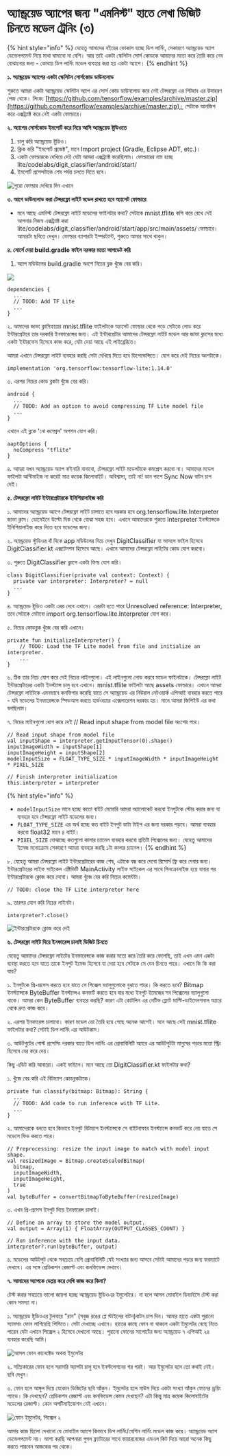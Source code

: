 # অ্যান্ড্রয়েড অ্যাপের জন্য "এমনিস্ট" হাতে লেখা ডিজিট চিনতে মডেল ট্রেনিং \(৩\)

{% hint style="info" %}
যেহেতু আমাদের বইয়ের ফোকাস হচ্ছে ডিপ লার্নিং, সেকারণে অ্যান্ড্রয়েড অ্যাপ ডেভেলপমেন্ট নিয়ে মাথা ঘামাবো না বেশি। আর তাই একটা স্কেলিটন সোর্স কোডকে আমাদের মতো করে তৈরি করে নেব বোঝানোর জন্য - কোথায় ডিপ লার্নিং মডেল ব্যবহার করা হয় একটা অ্যাপে। 
{% endhint %}

**১. অ্যান্ড্রয়েড অ্যাপের একটা স্কেলিটন সোর্সকোড ডাউনলোড** 

শুরুতে আমরা একটা অ্যান্ড্রয়েড স্কেলিটন অ্যাপ এর সোর্স কোড ডাউনলোড করে নেই টেন্সরফ্লো এর গিটহাব এর উদাহরণ পেজ থেকে। লিংক: [https://github.com/tensorflow/examples/archive/master.zip](https://github.com/tensorflow/examples/archive/master.zip)।  সেটাকে আনজিপ করে এক্সট্র্যাক্ট করে নেই একটা ফোল্ডারে। 

**২. অ্যাপের সোর্সকোড ইমপোর্ট করে নিয়ে আসি অ্যান্ড্রয়েড ষ্টুডিওতে**

1. চালু করি অ্যান্ড্রয়েড ষ্টুডিও। 
2. ক্লিক করি "ইমপোর্ট প্রজেক্ট", মানে Import project \(Gradle, Eclipse ADT, etc.\)।
3. একটা ফোল্ডারকে দেখিয়ে দেই যেটা আমরা এক্সট্র্যাক্ট করেছিলাম। ফোল্ডারের নাম হচ্ছে lite/codelabs/digit\_classifier/android/start/
4. ইমপোর্ট প্রসেসটাকে শেষ পর্যন্ত চলতে দিতে হবে। 

![&#x9AA;&#x9C1;&#x9B0;&#x9CB; &#x9AB;&#x9CB;&#x9B2;&#x9CD;&#x9A1;&#x9BE;&#x9B0; &#x9A6;&#x9C7;&#x996;&#x9BF;&#x9DF;&#x9C7; &#x9A6;&#x9BF;&#x9A8; &#x98F;&#x996;&#x9BE;&#x9A8;&#x9C7; ](../.gitbook/assets/gra21.png)

**৩. আগে ডাউনলোড করা টেন্সরফ্লো লাইট মডেল রাখতে হবে অ্যাসেট ফোল্ডারে** 

* মনে আছে এমনিস্ট টেন্সরফ্লো লাইট মডেলের ফাইলটার কথা? সেটাকে mnist.tflite কপি করে রেখে দেই আপনার নিজস্ব এক্সট্র্যাক্ট করা lite/codelabs/digit\_classifier/android/start/app/src/main/assets/ ফোল্ডারে। আমারটা ছবিতে দেখুন। ফোল্ডার ব্যাপারটা ইম্পরট্যান্ট, শুরুতে আমার সাথে থাকুন। 

**৪. সোর্সে দেয়া  build.gradle ফাইল দরকার মতো আপডেট করি** 

1. অ্যাপ মডিউলের build.gradle অংশে নিচের ব্লক খুঁজে বের করি। 

![](../.gitbook/assets/studio12.png)

```text
dependencies {
  ...
  // TODO: Add TF Lite
  ...
}
```

২.  আমাদের জাভা ক্লাসিফায়ার mnist.tflite ফাইলটাকে অ্যাসেট ফোল্ডার থেকে পড়ে সেটাকে লোড করে ইন্টারপ্রেটারে তার দরকারি ইনফারেন্সের জন্য। এই ইন্টারপ্রেটার আমাদের টেন্সরফ্লো লাইট মডেল আর জাভা ক্লাসের মধ্যে একটা ইন্টারফেস হিসেবে কাজ করে, যেটা দেয়া আছে এই লাইব্রেরিতে। 

আমরা এখানে টেন্সরফ্লো লাইট ব্যবহার করছি সেটা দেখিয়ে দিতে হবে ডিপেন্ডেন্সিতে। যোগ করে দেই নিচের অংশটাকে।  

```text
implementation 'org.tensorflow:tensorflow-lite:1.14.0'
```

৩. এরপর নিচের কোড ব্লকটা খুঁজে বের করি। 

```text
android {
  ...
  // TODO: Add an option to avoid compressing TF Lite model file
  ...
}
```

এখানে এই ব্লকে 'নো কম্প্রেস' অপশন যোগ করি। 

```text
aaptOptions {
  noCompress "tflite"
}
```

৪. আমরা যখন অ্যান্ড্রয়েড অ্যাপ বাইনারি বানাবো, টেন্সরফ্লো লাইট মডেলটাকে কমপ্রেস করবো না। আমাদের মডেল ফাইলটা অপ্টিমাইজ না করেই মাত্র কয়েক কিলোবাইট। অবিশ্বাস্য, তাই না! ডান পাশে Sync Now বাটন চাপ দেই। 

**৫. টেন্সরফ্লো লাইট ইন্টারপ্রেটারকে ইনিশিয়ালাইজ করি**

১. আমাদের অ্যান্ড্রয়েড অ্যাপে টেন্সরফ্লো লাইট চালাতে হবে দরকার হবে org.tensorflow.lite.Interpreter জাভা ক্লাস। ডোমেইনে উল্টো দিক থেকে বোঝা সহজ হবে। এখানে আমাদেরকে শুরুতে Interpreter ইনস্ট্যান্সকে ইনিশিয়ালাইজ করে নিতে হবে মডেলের জন্য। 

২. অ্যান্ড্রয়েড স্টুডিওর বাঁ দিকে app মডিউলের নিচে দেখুন DigitClassifier যা আসলে ফাইল হিসেবে DigitClassifier.kt এক্সটেনশন হিসেবে আছে। এখানে আমাদের টেন্সরফ্লো লাইটের কোড যোগ করবো। 

৩. শুরুতে DigitClassifier ক্লাসে একটা ফিল্ড যোগ করি। 

```text
class DigitClassifier(private val context: Context) {
  private var interpreter: Interpreter? = null
  ...
}
```

৪. অ্যান্ড্রয়েড ষ্টুডিও একটা এরর দেবে এখানে। এররটা  হতে পারে Unresolved reference: Interpreter, তবে সেটাকে মেটাবো import org.tensorflow.lite.Interpreter যোগ করে। 

৫. নিচের কোডব্লক খুঁজে বের করি এখানে। 

```text
private fun initializeInterpreter() {
    // TODO: Load the TF Lite model from file and initialize an interpreter.
    ...
}
```

৬. ঠিক তার নিচে যোগ করে দেই নিচের লাইনগুলো। এই লাইনগুলো লোড করবে মডেল ফাইলটাকে। টেন্সরফ্লো লাইট ইন্টারপ্রেটারের একটা ইনস্ট্যান্স চালু হবে এখানে। mnist.tflite ফাইলটা আছে assets ফোল্ডারে। এখানে আমরা টেন্সরফ্লো লাইটকে এমনভাবে কনফিগার করেছি যাতে সে অ্যান্ড্রয়েড এর নিউরাল নেটওয়ার্ক এপিআই ব্যবহার করতে পারে - যদি মডেলের ইনফারেন্সকে স্পিডআপ করতে হার্ডওয়্যার এক্সেলারেশন দরকার হয়। মানে আমরা জিপিইউ এর কথা বলছিলাম। 

৭. নিচের লাইনগুলো যোগ করে দেই // Read input shape from model file অংশের পরে। 

```text
// Read input shape from model file
val inputShape = interpreter.getInputTensor(0).shape()
inputImageWidth = inputShape[1]
inputImageHeight = inputShape[2]
modelInputSize = FLOAT_TYPE_SIZE * inputImageWidth * inputImageHeight * PIXEL_SIZE

// Finish interpreter initialization
this.interpreter = interpreter
```

{% hint style="info" %}
* `modelInputSize` মানে হচ্ছে কতো বাইট মেমোরি আমরা অ্যালোকেট করবো ইনপুটকে স্টোর করার জন্য যা ব্যবহার হবে টেন্সরফ্লো লাইট মডেলের জন্য।  
* `FLOAT_TYPE_SIZE` এর অর্থ হচ্ছে কত বাইট ইনপুট ডাটা টাইপ এর জন্য দরকার পড়বে। আমরা ব্যবহার করবো float32 মানে ৪ বাইট। 
* `PIXEL_SIZE` বোঝাচ্ছে কতগুলো কালার চ্যানেল ব্যবহার করবো প্রতিটা পিক্সেলের জন্য। যেহেতু আমাদের ইমেজ মনোক্রোম সেকারণে আমরা ব্যবহার করছি ১টা কালার চ্যানেল। 
{% endhint %}

৮. যেহেতু আমরা টেন্সরফ্লো লাইট ইন্টারপ্রেটারের কাজ শেষ, এটাকে বন্ধ করে দেবো রিসোর্স ফ্রি করে দেবার জন্য। ইন্টারপ্রেটারের লাইফ সাইকেল এক্টিভিটি MainActivity লাইফ সাইকেল এর সাথে সিনক্রোনাইজ হয়ে যাবার পর ইন্টারপ্রেটারকে ক্লোজ করে দেবো। আমরা খুঁজে বের করি নিচের কমেন্টটা। 

```text
// TODO: close the TF Lite interpreter here
```

৯. তারপর যোগ করি নিচের লাইনটা। 

```text
interpreter?.close()
```

![&#x987;&#x9A8;&#x9CD;&#x99F;&#x9BE;&#x9B0;&#x9AA;&#x9CD;&#x9B0;&#x9C7;&#x99F;&#x9BE;&#x9B0;&#x995;&#x9C7; &#x995;&#x9CD;&#x9B2;&#x9CB;&#x99C; &#x995;&#x9B0;&#x9C7; &#x9A6;&#x9C7;&#x987; ](../.gitbook/assets/app4.png)

**৬. টেন্সরফ্লো লাইট দিয়ে ইনফারেন্স চালাই ডিজিট চিনতে** 

যেহেতু আমাদের টেন্সরফ্লো লাইটের ইনফারেন্সকে কাজ করার মতো করে তৈরি করে ফেলেছি, তাই এখন এমন একটা ব্যবস্থা করতে হবে যাতে তাকে ইনপুট ইমেজ হিসেবে যা দেয়া হবে সেটাকে সে যেন চিনতে পারে। এখানে কি কি করা যায়?

১. ইনপুটকে প্রি-প্রসেস করতে হবে যাতে সে পিক্সেল ভ্যালুগুলোকে বুঝতে পারে। কি করতে হবে? Bitmap ইনস্ট্যান্সকে ByteBuffer ইনস্ট্যান্সএ কনভার্ট করতে হবে যার মধ্যে ইনপুট ইমেজের সব পিক্সেলের ভ্যালুগুলো থাকে। আমরা কেন ByteBuffer ব্যবহার করছি? কারণ এটা কোটলিন এর নেটিভ ফ্লোট মাল্টি-ডাইমেনশনাল অ্যারে থেকে দ্রুত কাজ করে। 

২. এরপর ইনফারেন্স চালাবো। কারণ মডেল তো তৈরি হয়ে গেছে অনেক আগেই। মনে আছে সেই mnist.tflite ফাইলটার কথা? সেটাই ডিপ লার্নিং এর আউটকাম। 

৩. আউটপুটের পোস্ট প্রসেসিং দরকার যাতে ডিপ লার্নিং এর প্রোবাবিলিটি অ্যারে এর আউটপুটটা মানুষের পড়ার মতো স্ট্রিং হিসেবে বের করে দেয়। 

কিছু এডিট করি আবারো। একই ফাইলে। মনে আছে তো DigitClassifier.kt ফাইলটার কথা? 

১. খুঁজে বের করি এই বিটম্যাপ কোডব্লকটাকে।  

```text
private fun classify(bitmap: Bitmap): String {
  ...
  // TODO: Add code to run inference with TF Lite.
  ...
}
```

২. আমাদেরকে বলতে হবে কিভাবে ইনপুট বিটম্যাপ ইনস্ট্যান্সকে সে বাইটবাফার ইনস্ট্যান্সে কনভার্ট করে নেয় যাতে সে মডেলে ফিড করতে পারে।

```text
// Preprocessing: resize the input image to match with model input shape.
val resizedImage = Bitmap.createScaledBitmap(
  bitmap,
  inputImageWidth,
  inputImageHeight,
  true
)
val byteBuffer = convertBitmapToByteBuffer(resizedImage)
```

৩. এখন প্রি-প্রসেস ইনপুট দিয়ে ইনফারেন্স চালাই। 

```text
// Define an array to store the model output.
val output = Array(1) { FloatArray(OUTPUT_CLASSES_COUNT) }

// Run inference with the input data.
interpreter?.run(byteBuffer, output)
```

৪. মডেলের আউটপুট থেকে সবচেয়ে বেশি প্রোবাবিলিটি যেই সংখ্যার জন্য আসবে সেটাই আমাদের পড়ার জন্য ফরম্যাটে দেখাবে। এর সঙ্গে প্রেডিকশন রেজাল্ট এবং কনফিডেন্স দেখাবে। 

**৭. আমাদের অ্যাপকে ডেপ্লয় করে দেখি কাজ করে কিনা?**

টেস্ট করার সবচেয়ে ভালো জায়গা হচ্ছে অ্যান্ড্রয়েড ষ্টুডিওএর ইমুলেটরে। না হলে আসল মোবাইল ডিভাইসে টেস্ট করা কোন সমস্যা না। 

১. অ্যান্ড্রয়েড ষ্টুডিওএর টুলবারে "রান" \(সবুজ রঙের প্লে স্টাইলের বাটন\)বাটন চাপ দিন। আমার হাতে একটা পুরানো স্যামসাং ফোন লাগিয়েছি পিসিতে। সেটা দেখাচ্ছে এখানে। হাতের কাছে ফোন না থাকলে একটা ইমুলেটর বেছে নিতে পারেন যেটা এখানে পিক্সেল ২ হিসেবে দেখানো আছে। পুরানো ফোনের সাপোর্টের জন্য অ্যান্ড্রয়েড ৭ এপিআই ২৪ ব্যবহার করেছি আমি। 

![&#x986;&#x9B8;&#x9B2; &#x9AB;&#x9CB;&#x9A8; &#x995;&#x9BE;&#x9A8;&#x9C7;&#x995;&#x9CD;&#x99F;&#x9C7;&#x9A1; &#x985;&#x9A5;&#x9AC;&#x9BE; &#x987;&#x9AE;&#x9C1;&#x9B2;&#x9C7;&#x99F;&#x9B0;](../.gitbook/assets/image.png)

২. সত্যিকারের ফোন হলে সরাসরি অ্যাপটা চালু হবে ইনস্টলেশনের পর পরই। আর  ইমুলেটর হলে তো কথাই নেই। ছবি দেখুন। 

৩. ফোন হলে আঙ্গুল দিয়ে যেকোন ডিজিটের ছবি আঁকুন। ইমুলেটর হলে মাউস দিয়ে একটা সংখ্যা আঁকুন ফোনের ড্রয়িং প্যাডে। কি দেখছেন? প্রেডিকশন রেজাল্ট এবং কনফিডেন্স কেমন দেখছেন? এটা কিন্তু মাত্র কয়েক কিলোবাইটের মডেলের রেজাল্ট। কোন অপটিমাইজেশন নেই এখানে। 

![&#x9AB;&#x9CB;&#x9A8; &#x987;&#x9AE;&#x9C1;&#x9B2;&#x9C7;&#x99F;&#x9B0;, &#x9AA;&#x9BF;&#x995;&#x9CD;&#x9B8;&#x9C7;&#x9B2; &#x9E8;](../.gitbook/assets/app34.png)

আমার কাজ ছিলো দেখানো যে মোবাইল অ্যাপে কিভাবে ডিপ লার্নিং/মেশিন লার্নিং মডেল কাজ করে। অ্যান্ড্রয়েড অ্যাপ ডেভেলপমেন্ট নয়। আশা করছি আপনারা গুগল ফ্ল্যাটারের সাথে ফায়ারবেজের এমএল কিট দিয়ে আরো অনেক কিছু করতে পারবেন আজকের পর থেকে।



